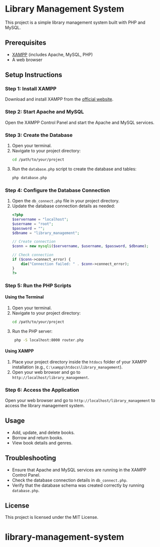 
# Library Management System

This project is a simple library management system built with PHP and MySQL.

## Prerequisites

- [XAMPP](https://www.apachefriends.org/index.html) (includes Apache, MySQL, PHP)
- A web browser

## Setup Instructions

### Step 1: Install XAMPP

Download and install XAMPP from the [official website](https://www.apachefriends.org/index.html).

### Step 2: Start Apache and MySQL

Open the XAMPP Control Panel and start the Apache and MySQL services.

### Step 3: Create the Database

1. Open your terminal.
2. Navigate to your project directory:
   ```sh
   cd /path/to/your/project
   ```
3. Run the `database.php` script to create the database and tables:
   ```sh
   php database.php
   ```

### Step 4: Configure the Database Connection

1. Open the `db_connect.php` file in your project directory.
2. Update the database connection details as needed:
   ```php
   <?php
   $servername = "localhost";
   $username = "root";
   $password = "";
   $dbname = "library_management";

   // Create connection
   $conn = new mysqli($servername, $username, $password, $dbname);

   // Check connection
   if ($conn->connect_error) {
       die("Connection failed: " . $conn->connect_error);
   }
   ?>
   ```

### Step 5: Run the PHP Scripts

#### Using the Terminal

1. Open your terminal.
2. Navigate to your project directory:
   ```sh
   cd /path/to/your/project
   ```
3. Run the PHP server:
   ```sh
    php -S localhost:8000 router.php
   ```

#### Using XAMPP

1. Place your project directory inside the `htdocs` folder of your XAMPP installation (e.g., `C:\xampp\htdocs\library_management`).
2. Open your web browser and go to `http://localhost/library_management`.

### Step 6: Access the Application

Open your web browser and go to `http://localhost/library_management` to access the library management system.

## Usage

- Add, update, and delete books.
- Borrow and return books.
- View book details and genres.

## Troubleshooting

- Ensure that Apache and MySQL services are running in the XAMPP Control Panel.
- Check the database connection details in `db_connect.php`.
- Verify that the database schema was created correctly by running `database.php`.

## License

This project is licensed under the MIT License.
# library-management-system
